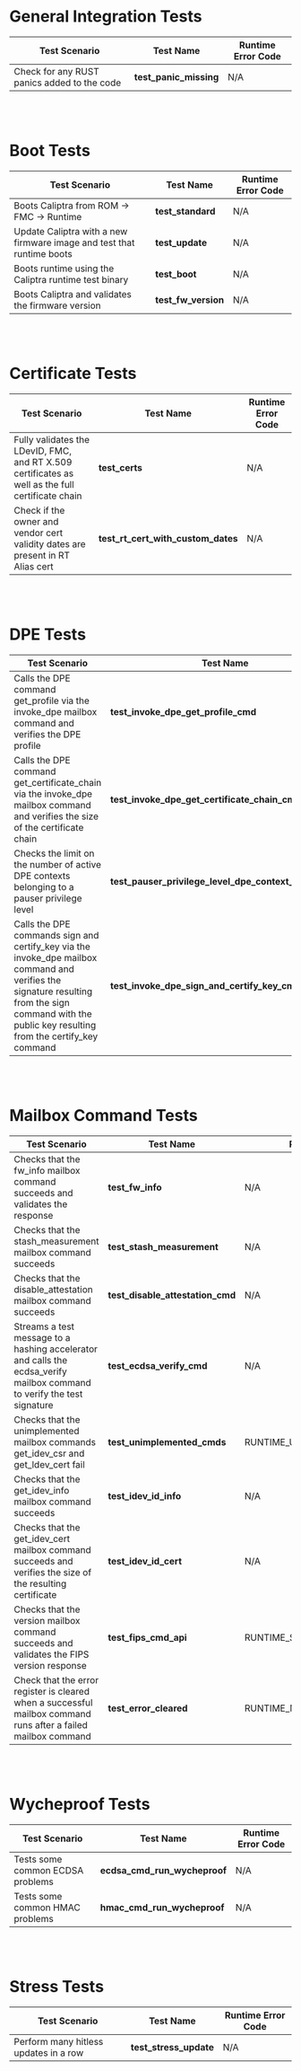 # **General Integration Tests**
Test Scenario| Test Name | Runtime Error Code
---|---|---
Check for any RUST panics added to the code | **test_panic_missing** | N/A

<br><br>
# **Boot Tests**
Test Scenario| Test Name | Runtime Error Code
---|---|---
Boots Caliptra from ROM -> FMC -> Runtime | **test_standard** | N/A
Update Caliptra with a new firmware image and test that runtime boots | **test_update** | N/A
Boots runtime using the Caliptra runtime test binary | **test_boot** | N/A
Boots Caliptra and validates the firmware version | **test_fw_version** | N/A

<br><br>
# **Certificate Tests**
Test Scenario| Test Name | Runtime Error Code
---|---|---
Fully validates the LDevID, FMC, and RT X.509 certificates as well as the full certificate chain | **test_certs** | N/A
Check if the owner and vendor cert validity dates are present in RT Alias cert | **test_rt_cert_with_custom_dates** | N/A

<br><br>
# **DPE Tests**
Test Scenario| Test Name | Runtime Error Code
---|---|---
Calls the DPE command get_profile via the invoke_dpe mailbox command and verifies the DPE profile | **test_invoke_dpe_get_profile_cmd** | N/A
Calls the DPE command get_certificate_chain via the invoke_dpe mailbox command and verifies the size of the certificate chain |**test_invoke_dpe_get_certificate_chain_cmd** | N/A
Checks the limit on the number of active DPE contexts belonging to a pauser privilege level |  **test_pauser_privilege_level_dpe_context_thresholds** | RUNTIME_PL0_USED_DPE_CONTEXT_THRESHOLD_EXCEEDED
Calls the DPE commands sign and certify_key via the invoke_dpe mailbox command and verifies the signature resulting from the sign command with the public key resulting from the certify_key command | **test_invoke_dpe_sign_and_certify_key_cmds** | N/A

<br><br>
# **Mailbox Command Tests**
Test Scenario| Test Name | Runtime Error Code
---|---|---
Checks that the fw_info mailbox command succeeds and validates the response | **test_fw_info** | N/A
Checks that the stash_measurement mailbox command succeeds | **test_stash_measurement** | N/A
Checks that the disable_attestation mailbox command succeeds | **test_disable_attestation_cmd** | N/A
Streams a test message to a hashing accelerator and calls the ecdsa_verify mailbox command to verify the test signature | **test_ecdsa_verify_cmd** | N/A
Checks that the unimplemented mailbox commands get_idev_csr and get_ldev_cert fail | **test_unimplemented_cmds** | RUNTIME_UNIMPLEMENTED_COMMAND
Checks that the get_idev_info mailbox command succeeds | **test_idev_id_info** | N/A
Checks that the get_idev_cert mailbox command succeeds and verifies the size of the resulting certificate | **test_idev_id_cert** | N/A
Checks that the version mailbox command succeeds and validates the FIPS version response | **test_fips_cmd_api** | RUNTIME_SHUTDOWN
Check that the error register is cleared when a successful mailbox command runs after a failed mailbox command | **test_error_cleared** | RUNTIME_MAILBOX_INVALID_PARAMS

<br><br>
# **Wycheproof Tests**
Test Scenario| Test Name | Runtime Error Code
---|---|---
Tests some common ECDSA problems | **ecdsa_cmd_run_wycheproof** | N/A
Tests some common HMAC problems | **hmac_cmd_run_wycheproof** | N/A

<br><br>
# **Stress Tests**
Test Scenario| Test Name | Runtime Error Code
---|---|---
Perform many hitless updates in a row | **test_stress_update** | N/A
